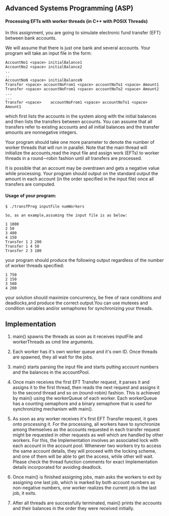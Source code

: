 <!--
@Author: Izhar Shaikh
@Date:   2017-02-13T15:02:53-05:00
@Email:  izharits@gmail.com
@Filename: README.md
@Last modified by:   Izhar Shaikh
@Last modified time: 2017-02-15T16:01:19-05:00
-->


## Advanced Systems Programming (ASP)
#### Processing EFTs with worker threads (in C++ with POSIX Threads)

In this	assignment,	you	are	going	to simulate electronic fund transfer (EFT) between bank accounts.

We will assume that	there	is just	one	bank and several accounts. Your	program	will take	an	 input	file in	the	form:

```
AccountNo1 <space> initialBalance1	  
AccountNo2 <space> initialBalance2	 
..
..
AccountNoN <space> initialBalanceN
Transfer <space> accountNoFrom1 <space> accountNoTo1 <space> Amount1
Transfer <space> accountNoFrom1	<space> accountNoTo2 <space> Amount2  
...
...  
Transfer <space>	accountNoFrom1 <space> accountNoTo1 <space> Amount1
```

which	first	lists	the accounts in the	system along with	the	initial	balances and then lists the	transfers	between	accounts. You	can	assume that	all	transfers	refer	to existing	accounts and	 all	initial	balances and the transfer	amounts	are	nonnegative	integers.	  

Your program should	take one more	parameter	to denote the number of worker threads that will	run	in parallel. Note	that the main	thread will	initialize the accounts,read the input file and	assign work	(EFTs) to	worker threads in	a	round-­‐robin	fashion	until	all	transfers	are processed.

It is possible that an account may be overdrawn and gets a negative value while processing.
Your program should output on the standard output the amount in each account (in the order specified in the input file) once all transfers are computed.

#### Usage of your program:
```
$ ./transfProg inputFile numWorkers
```

```
So, as an example,assuming the input file is as below:

1 1000
2 50
3 400
4 150
Transfer 1 2 200
Transfer 1 4 50
Transfer 2 3 100
```

your program should produce the following output regardless of the number of worker threads specified:

```
1 750
2 150
3 500
4 200
```

your solution should maximize concurrency, be free of race conditions and deadlocks,and produce the correct output.You can use mutexes and condition variables and/or semaphores for synchronizing your threads.


## Implementation

1. main() spawns the threads as soon as it receives inputFile and workerThreads as cmd line arguments.

2. Each worker has it's own worker queue and it's own ID. Once threads are spawned, they all wait for the jobs.

3. main() starts parsing the input file and starts putting account numbers and the balances in the accountPool.

4. Once main receives the first EFT Transfer request, it parses it and assigns it to the first thread, then reads the next request and assigns it to the second thread and so on (round-robin) fashion. This is achieved by main() using the workerQueue of each worker. Each workerQueue has a counting semaphore and a binary semaphore that is used for synchronizing mechanism with main().

5. As soon as any worker receives it's first EFT Transfer request, it goes onto processing it. For the processing, all workers have to synchronize among themselves as the accounts requested in each transfer request might be requested in other requests as well which are handled by other workers. For this, the Implementation involves an associated lock with each account in the account pool. Whenever two workers try to access the same account details, they will proceed with the locking scheme, and one of them will be able to get the access, while other will wait. Please check the thread function comments for exact Implementation details incorporated for avoiding deadlock.

6. Once main() is finished assigning jobs, main asks the workers to exit by assigning one last job, which is marked by both account numbers as non-negative numbers, one worker realizes the current job is the last job, it exits.

7. After all threads are successfully terminated, main() prints the accounts and their balances in the order they were received initially.
